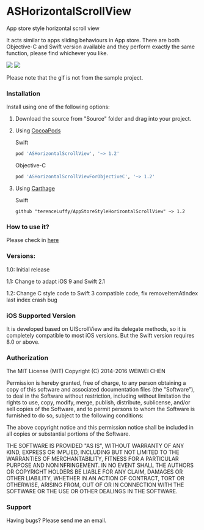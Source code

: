 ASHorizontalScrollView
=================================

App store style horizontal scroll view

It acts similar to apps sliding behaviours in App store. There are both Objective-C and Swift version available and they perform exactly the same function, please find whichever you like.

![](https://dl.dropboxusercontent.com/u/91675323/thumbookr1.gif)  ![](https://dl.dropboxusercontent.com/u/91675323/thumbookr2.gif)

Please note that the gif is not from the sample project.

### Installation
Install using one of the following options:

1. Download the source from "Source" folder and drag into your project.
2. Using [CocoaPods](http://cocoapods.org)

    Swift
    ```ruby
    pod 'ASHorizontalScrollView', '~> 1.2'
    ```

    Objective-C
    ```ruby
    pod 'ASHorizontalScrollViewForObjectiveC', '~> 1.2'
    ```

3. Using [Carthage](https://github.com/Carthage/Carthage)

    Swift
    ```shell
    github "terenceLuffy/AppStoreStyleHorizontalScrollView" ~> 1.2
    ```

### How to use it?
Please check in [here](http://terenceluffy.github.io/how-to-use-ASHorizontalScrollView/)

### Versions:
1.0: Initial release

1.1: Change to adapt iOS 9 and Swift 2.1

1.2: Change C style code to Swift 3 compatible code, fix removeItemAtIndex last index crash bug

### iOS Supported Version
It is developed based on UIScrollView and its delegate methods, so it is completely compatible to most iOS versions. But the Swift version requires 8.0 or above.

### Authorization
The MIT License (MIT)
Copyright (C) 2014-2016 WEIWEI CHEN

Permission is hereby granted, free of charge, to any person obtaining a copy of this software and associated documentation files (the "Software"), to deal in the Software without restriction, including without limitation the rights to use, copy, modify, merge, publish, distribute, sublicense, and/or sell copies of the Software, and to permit persons to whom the Software is furnished to do so, subject to the following conditions:

The above copyright notice and this permission notice shall be included in all copies or substantial portions of the Software.

THE SOFTWARE IS PROVIDED "AS IS", WITHOUT WARRANTY OF ANY KIND, EXPRESS OR IMPLIED, INCLUDING BUT NOT LIMITED TO THE WARRANTIES OF MERCHANTABILITY, FITNESS FOR A PARTICULAR PURPOSE AND NONINFRINGEMENT. IN NO EVENT SHALL THE AUTHORS OR COPYRIGHT HOLDERS BE LIABLE FOR ANY CLAIM, DAMAGES OR OTHER LIABILITY, WHETHER IN AN ACTION OF CONTRACT, TORT OR OTHERWISE, ARISING FROM, OUT OF OR IN CONNECTION WITH THE SOFTWARE OR THE USE OR OTHER DEALINGS IN THE SOFTWARE.

### Support
Having bugs? Please send me an email.
